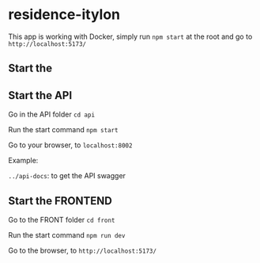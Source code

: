 # residence-itylon

This app is working with Docker, simply run `npm start` at the root and go to `http://localhost:5173/`

## Start the

## Start the API

Go in the API folder
`cd api`

Run the start command
`npm start`

Go to your browser, to `localhost:8002`

Example:

`../api-docs`: to get the API swagger

## Start the FRONTEND

Go to the FRONT folder
`cd front`

Run the start command
`npm run dev`

Go to the browser, to `http://localhost:5173/`
